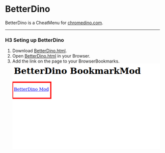 # BetterDino

BetterDino is a CheatMenu for [chromedino.com](https://chromedino.com/).

---

### H3 Seting up BetterDino

1. Download [BetterDino.html](https://github.com/iinsertNameHere/BetterDino/blob/main/BetterDino.html).
2. Open [BetterDino.html](https://github.com/iinsertNameHere/BetterDino/blob/main/BetterDino.html) in your Browser.
3. Add the link on the page to your BrowserBookmarks.
![Link Page](https://raw.githubusercontent.com/iinsertNameHere/BetterDino/main/link.png)
